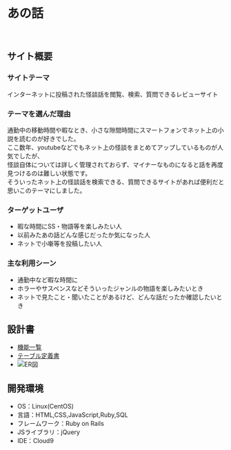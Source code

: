 # あの話
​
## サイト概要
### サイトテーマ
インターネットに投稿された怪談話を閲覧、検索、質問できるレビューサイト
​
### テーマを選んだ理由
通勤中の移動時間や暇なとき、小さな隙間時間にスマートフォンでネット上の小説を読むのが好きでした。<br>
ここ数年、youtubeなどでもネット上の怪談をまとめてアップしているものが人気でしたが、<br>
怪談自体については詳しく管理されておらず、マイナーなものになると話を再度見つけるのは難しい状態です。<br>
そういったネット上の怪談話を検索できる、質問できるサイトがあれば便利だと思いこのテーマにしました。
​
### ターゲットユーザ
- 暇な時間にSS・物語等を楽しみたい人
- 以前みたあの話どんな感じだったか気になった人
- ネットで小噺等を投稿したい人
​
### 主な利用シーン
- 通勤中など暇な時間に<br>
- ホラーやサスペンスなどそういったジャンルの物語を楽しみたいとき<br>
- ネットで見たこと・聞いたことがあるけど、どんな話だったか確認したいとき
​
## 設計書
- [機能一覧](https://docs.google.com/spreadsheets/d/1bf-Du38NAoCDR-x_YFfxgZ_sqYziuR-1UfpgLvPjTZE/edit?usp=sharing)
- [テーブル定義書](https://docs.google.com/spreadsheets/d/1ZLhefhGdpIp6D3AKbPPYkiLbhfOzk_BCJT19KDP5XLk/edit?usp=sharing)
- ![ER図](https://i.gyazo.com/779a20a462a8dd6f785decd58803d4ae.jpg)
​
## 開発環境
- OS：Linux(CentOS)
- 言語：HTML,CSS,JavaScript,Ruby,SQL
- フレームワーク：Ruby on Rails
- JSライブラリ：jQuery
- IDE：Cloud9
​
